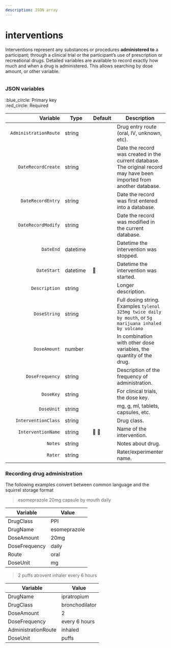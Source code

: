```yaml
---
description: JSON array
---
```


# interventions

Interventions represent any substances or procedures **administered to** a participant; through a clinical trial or the participant’s use of prescription or recreational drugs. Detailed variables are available to record exactly how much and when a drug is administered. This allows searching by dose amount, or other variable.

<figure><img src="https://mermaid.ink/img/pako:eNqVlF1vmzAUhv9K5CoSkSAiEU2JK_Wqu5mmTVrvJm48fEi8Akb-0MKi_PfZBjuB9qLlAr8HP-_x8TFwRiWngDA6CNIdF99-Fu3CXIJzlSRPHSlfyQGicVw9Xmejry8_vju1MiAlikT2dovYBKyDmrUgo6BmBJw6EKyBVsnoRs8om5qyUrk1EqsYb4noVwPlniZPUv_-A6VJ5IXPMs4fBNcdaUndSyYjFyU-9Ki32nRKU2ZKH8d3iAaI1MIgXrzDUKEPMnL3MDsktEuY_doV3PB2OtQ6r3K5HCzJ2h6SII2sWG3PyUoPvUVtHywoJ2e1XN403mLXcICv8cI9WHlfOFRXxxgMHh_NHH4j1uD1YPDRxBC2oPoaFqF8y9T4rqqq2HRL8FdIKJFHIgTp8XZqmqzyGeOsC5-xTlrxEePMHk70I96xN_YFCzjcp2k8GPBdlmWjTv4yqo44604oRg2IhjBqvv2zTVQgdYQGCoSNpFARXasCFe3FoLozrYcvlCkuEK5ILSFGRCv-0rclwkpo8NAzI-ZX0gTKfG-_OJ_ECJ_RCeE0Rj3C23S33uXZQ77LNw_bfJ_llxj9c450vR-u_H6_2ey2eX75DyVukzc?type=png" alt=""><figcaption></figcaption></figure>

### JSON variables

:blue\_circle: Primary key\
:red\_circle: Required

<table data-full-width="true"><thead><tr><th width="240" align="right">Variable</th><th width="120">Type</th><th width="102">Default</th><th>Description</th></tr></thead><tbody><tr><td align="right"><code>AdministrationRoute</code></td><td>string</td><td></td><td>Drug entry route (oral, IV, unknown, etc).</td></tr><tr><td align="right"><code>DateRecordCreate</code></td><td>string</td><td></td><td>Date the record was created in the current database. The original record may have been imported from another database.</td></tr><tr><td align="right"><code>DateRecordEntry</code></td><td>string</td><td></td><td>Date the record was first entered into a database.</td></tr><tr><td align="right"><code>DateRecordModify</code></td><td>string</td><td></td><td>Date the record was modified in the current database.</td></tr><tr><td align="right"><code>DateEnd</code></td><td>datetime</td><td></td><td>Datetime the intervention was stopped.</td></tr><tr><td align="right"><code>DateStart</code></td><td>datetime</td><td><span data-gb-custom-inline data-tag="emoji" data-code="1f534">🔴</span></td><td>Datetime the intervention was started.</td></tr><tr><td align="right"><code>Description</code></td><td>string</td><td></td><td>Longer description.</td></tr><tr><td align="right"><code>DoseString</code></td><td>string</td><td></td><td>Full dosing string. Examples <code>tylenol 325mg twice daily by mouth</code>, or <code>5g marijuana inhaled by volcano</code></td></tr><tr><td align="right"><code>DoseAmount</code></td><td>number</td><td></td><td>In combination with other dose variables, the quantity of the drug.</td></tr><tr><td align="right"><code>DoseFrequency</code></td><td>string</td><td></td><td>Description of the frequency of administration.</td></tr><tr><td align="right"><code>DoseKey</code></td><td>string</td><td></td><td>For clinical trials, the dose key.</td></tr><tr><td align="right"><code>DoseUnit</code></td><td>string</td><td></td><td>mg, g, ml, tablets, capsules, etc.</td></tr><tr><td align="right"><code>InterventionClass</code></td><td>string</td><td></td><td>Drug class.</td></tr><tr><td align="right"><code>InterventionName</code></td><td>string</td><td><span data-gb-custom-inline data-tag="emoji" data-code="1f534">🔴</span> <span data-gb-custom-inline data-tag="emoji" data-code="1f535">🔵</span></td><td>Name of the intervention.</td></tr><tr><td align="right"><code>Notes</code></td><td>string</td><td></td><td>Notes about drug.</td></tr><tr><td align="right"><code>Rater</code></td><td>string</td><td></td><td>Rater/experimenter name.</td></tr></tbody></table>

### Recording drug administration

The following examples convert between common language and the squirrel storage format

> esomeprazole 20mg capsule by mouth daily



| Variable      | Value        |
| ------------- | ------------ |
| DrugClass     | PPI          |
| DrugName      | esomeprazole |
| DoseAmount    | 20mg         |
| DoseFrequency | daily        |
| Route         | oral         |
| DoseUnit      | mg           |



> 2 puffs atrovent inhaler every 6 hours



| Variable            | Value          |
| ------------------- | -------------- |
| DrugName            | ipratropium    |
| DrugClass           | bronchodilator |
| DoseAmount          | 2              |
| DoseFrequency       | every 6 hours  |
| AdministrationRoute | inhaled        |
| DoseUnit            | puffs          |


